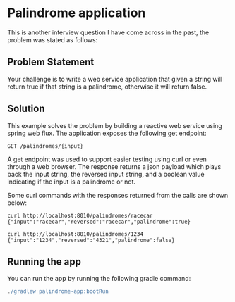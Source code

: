 # Palindrome application

This is another interview question I have come across in the past, the problem was
stated as follows:

## Problem Statement

Your challenge is to write a web service application that given a string will return
true if that string is a palindrome, otherwise it will return false.

## Solution

This example solves the problem by building a reactive web service using spring web
flux. The application exposes the following get endpoint:

```http
GET /palindromes/{input}
```

A get endpoint was used to support easier testing using curl or even through a web
browser. The response returns a json payload which plays back the input string,
the reversed input string, and a boolean value indicating if the input is a palindrome
or not.

Some curl commands with the responses returned from the calls are shown below:

```curl
curl http://localhost:8010/palindromes/racecar
{"input":"racecar","reversed":"racecar","palindrome":true}

curl http://localhost:8010/palindromes/1234
{"input":"1234","reversed":"4321","palindrome":false}
```

## Running the app

You can run the app by running the following gradle command:

```gradle
./gradlew palindrome-app:bootRun
```